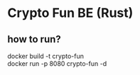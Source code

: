 # Crypto Fun BE (Rust)

## how to run?
docker build -t crypto-fun  
docker run -p 8080 crypto-fun -d

